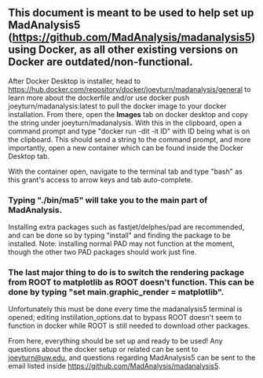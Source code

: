 ## This document is meant to be used to help set up MadAnalysis5 (https://github.com/MadAnalysis/madanalysis5) using Docker, as all other existing versions on Docker are outdated/non-functional.

After Docker Desktop is installer, head to https://hub.docker.com/repository/docker/joeyturn/madanalysis/general to learn more about the dockerfile and/or use docker push joeyturn/madanalysis:latest to pull the docker image to your docker installation. From there, open the <b>Images</b> tab on docker desktop and copy the string under joeyturn/madanalysis. With this in the clipboard, open a command prompt and type "docker run -dit -it ID" with ID being what is on the clipboard. This should send a string to the command prompt, and more importantly, open a new container which can be found inside the Docker Desktop tab.

With the container open, navigate to the terminal tab and type "bash" as this grant's access to arrow keys and tab auto-complete.

### Typing "./bin/ma5" will take you to the main part of MadAnalysis.

Installing extra packages such as fastjet/delphes/pad are recommended, and can be done so by typing "install" and finding the package to be installed. Note: installing normal PAD may not function at the moment, though the other two PAD packages should work just fine.

### The last major thing to do is to switch the rendering package from ROOT to matplotlib as ROOT doesn't function. This can be done by typing "set main.graphic_render = matplotlib".

Unfortunately this must be done every time the madanalysis5 terminal is opened; editing instillation_options.dat to bypass ROOT doesn't seem to function in docker while ROOT is still needed to download other packages.

From here, everything should be set up and ready to be used! Any questions about the docker setup or related can be sent to joeyturn@uw.edu, and questions regarding MadAnalysis5 can be sent to the email listed inside https://github.com/MadAnalysis/madanalysis5.
